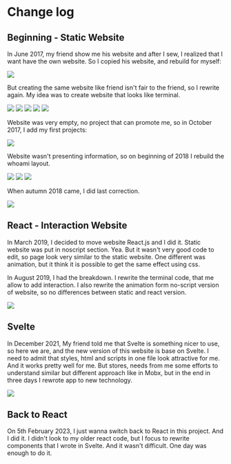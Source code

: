 # Change log

## Beginning - Static Website

In June 2017, my friend show me his website and after I sew, I realized that I want have the own website. So I copied his website, and rebuild for myself:

![](./img/2017-06-12.png)

But creating the same website like friend isn't fair to the friend, so I rewrite again. My idea was to create website that looks like terminal.

![](./img/2017-06-12.2.png)
![](./img/2017-06-14.png)
![](./img/2017-06-15.png)
![](./img/2017-06-15.2.png)
![](./img/2017-06-18.png)

Website was very empty, no project that can promote me, so in October 2017, I add my first projects:

![](./img/2017-10-06.png)

Website wasn't presenting information, so on beginning of 2018 I rebuild the whoami layout.

![](./img/2018-01-17.png)
![](./img/2018-01-28.png)
![](./img/2018-02-04.png)

When autumn 2018 came, I did last correction.

![](./img/2018-09-23.png)

## React - Interaction Website

In March 2019, I decided to move website React.js and I did it. Static website was put in noscript section. Yea. But it wasn't very good code to edit, so page look very similar to the static website. One different was animation, but it think it is possible to get the same effect using css.

In August 2019, I had the breakdown. I rewrite the terminal code, that me allow to add interaction. I also rewrite the animation form no-script version of website, so no differences between static and react version.

![](./img/2019-08-17.png)

## Svelte

In December 2021, My friend told me that Svelte is something nicer to use, so here we are, and the new version of this website is base on Svelte. I need to admit that styles, html and scripts in one file look attractive for me. And it works pretty well for me. But stores, needs from me some efforts to understand similar but different approach like in Mobx, but in the end in three days I rewrote app to new technology.

![](./img/2021-12-26.3.png)

## Back to React

On 5th February 2023, I just wanna switch back to React in this project. And I did it. I didn't look to my older react code, but I focus to rewrite components that I wrote in Svelte. And it wasn't difficult. One day was enough to do it.
